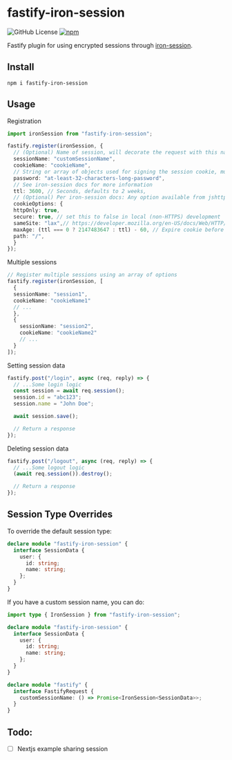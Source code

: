 # fastify-iron-session
![GitHub License](https://img.shields.io/github/license/maybemaby/fastify-iron-session) [![npm](https://img.shields.io/npm/v/fastify-iron-session)](https://www.npmjs.com/package/fastify-iron-session)


Fastify plugin for using encrypted sessions through [iron-session](https://github.com/vvo/iron-session?tab=readme-ov-file).

## Install

```
npm i fastify-iron-session
```

## Usage

Registration
```typescript
import ironSession from "fastify-iron-session";

fastify.register(ironSession, {
  // (Optional) Name of session, will decorate the request with this name. Defaults to 'session'
  sessionName: "customSessionName",
  cookieName: "cookieName",
  // String or array of objects used for signing the session cookie, must be at least 32 characters long. See iron-session docs for more information.
  password: "at-least-32-characters-long-password",
  // See iron-session docs for more information
  ttl: 3600, // Seconds, defaults to 2 weeks,
  // (Optional) Per iron-session docs: Any option available from jshttp/cookie#serialize except for encode which is not a Set-Cookie Attribute. See Mozilla Set-Cookie Attributes and Chrome Cookie Fields. Default to:
  cookieOptions: {
  httpOnly: true,
  secure: true, // set this to false in local (non-HTTPS) development
  sameSite: "lax",// https://developer.mozilla.org/en-US/docs/Web/HTTP/Headers/Set-Cookie/SameSite#lax
  maxAge: (ttl === 0 ? 2147483647 : ttl) - 60, // Expire cookie before the session expires.
  path: "/",
  }
});
```

Multiple sessions

```typescript
// Register multiple sessions using an array of options
fastify.register(ironSession, [
  {
  sessionName: "session1",
  cookieName: "cookieName1"
  // ...
  },
  {
    sessionName: "session2",
    cookieName: "cookieName2"
    // ...
  }
]);
```

Setting session data 
```typescript
fastify.post("/login", async (req, reply) => {
  // ...Some login logic
  const session = await req.session();
  session.id = "abc123";
  session.name = "John Doe";

  await session.save();

  // Return a response
});
```

Deleting session data
```typescript
fastify.post("/logout", async (req, reply) => {
  // ...Some logout logic
  (await req.session()).destroy();

  // Return a response
});
```

## Session Type Overrides
To override the default session type:

```typescript
declare module "fastify-iron-session" {
  interface SessionData {
    user: {
      id: string;
      name: string;
    };
  }
}
```

If you have a custom session name, you can do:

```typescript
import type { IronSession } from "fastify-iron-session";

declare module "fastify-iron-session" {
  interface SessionData {
    user: {
      id: string;
      name: string;
    };
  }
}

declare module "fastify" {
  interface FastifyRequest {
    customSessionName: () => Promise<IronSession<SessionData>>;
  }
}
```

## Todo:

- [ ] Nextjs example sharing session